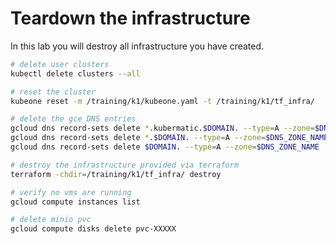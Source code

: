 # Teardown the infrastructure

In this lab you will destroy all infrastructure you have created.

```bash
# delete user clusters
kubectl delete clusters --all

# reset the cluster
kubeone reset -m /training/k1/kubeone.yaml -t /training/k1/tf_infra/

# delete the gce DNS entries
gcloud dns record-sets delete *.kubermatic.$DOMAIN. --type=A --zone=$DNS_ZONE_NAME
gcloud dns record-sets delete *.$DOMAIN. --type=A --zone=$DNS_ZONE_NAME
gcloud dns record-sets delete $DOMAIN. --type=A --zone=$DNS_ZONE_NAME

# destroy the infrastructure provided via terraform
terraform -chdir=/training/k1/tf_infra/ destroy

# verify no vms are running
gcloud compute instances list

# delete minio pvc
gcloud compute disks delete pvc-XXXXX
```
